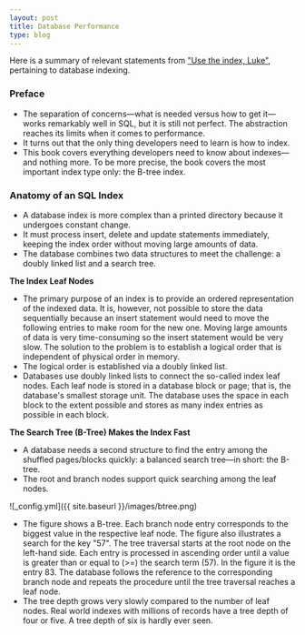```yaml
---
layout: post
title: Database Performance
type: blog
---
```


Here is a summary of relevant statements from ["Use the index, Luke"](https://use-the-index-luke.com/sql/preface), pertaining to database indexing.

### Preface
* The separation of concerns—what is needed versus how to get it—works remarkably well in SQL, but it is still not perfect. The abstraction reaches its limits when it comes to performance.
* It turns out that the only thing developers need to learn is how to index. 
* This book covers everything developers need to know about indexes—and nothing more. To be more precise, the book covers the most important index type only: the B-tree index.

### Anatomy of an SQL Index
* A database index is more complex than a printed directory because it undergoes constant change.
* It must process insert, delete and update statements immediately, keeping the index order without moving large amounts of data.
* The database combines two data structures to meet the challenge: a doubly linked list and a search tree. 

**The Index Leaf Nodes**
* The primary purpose of an index is to provide an ordered representation of the indexed data. It is, however, not possible to store the data sequentially because an insert statement would need to move the following entries to make room for the new one. Moving large amounts of data is very time-consuming so the insert statement would be very slow. The solution to the problem is to establish a logical order that is independent of physical order in memory.
* The logical order is established via a doubly linked list.
* Databases use doubly linked lists to connect the so-called index leaf nodes. Each leaf node is stored in a database block or page; that is, the database's smallest storage unit. The database uses the space in each block to the extent possible and stores as many index entries as possible in each block.

**The Search Tree (B-Tree) Makes the Index Fast**
* A database needs a second structure to find the entry among the shuffled pages/blocks quickly: a balanced search tree—in short: the B-tree.
* The root and branch nodes support quick searching among the leaf nodes.

![_config.yml]({{ site.baseurl }}/images/btree.png)

* The figure shows a B-tree. Each branch node entry corresponds to the biggest value in the respective leaf node. The figure also illustrates a search for the key "57". The tree traversal starts at the root node on the left-hand side. Each entry is processed in ascending order until a value is greater than or equal to (>=) the search term (57). In the figure it is the entry 83. The database follows the reference to the corresponding branch node and repeats the procedure until the tree traversal reaches a leaf node.
* The tree depth grows very slowly compared to the number of leaf nodes. Real world indexes with millions of records have a tree depth of four or five. A tree depth of six is hardly ever seen.